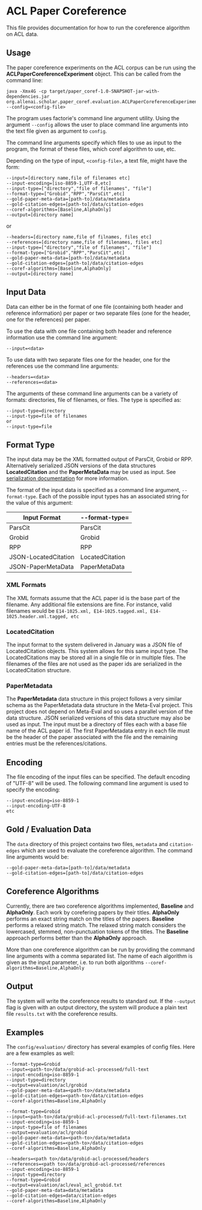 # ACL Paper Coreference #

This file provides documentation for how to run the coreference algorithm on ACL data.
 
## Usage ##

The paper coreference experiments on the ACL corpus can be run using the __ACLPaperCoreferenceExperiment__ object. This can be called from the command line:

```
java -Xmx4G -cp target/paper_coref-1.0-SNAPSHOT-jar-with-dependencies.jar org.allenai.scholar.paper_coref.evaluation.ACLPaperCoreferenceExperiment --config=<config-file>
```

The program uses factorie's command line argument utility. Using the argument ```--config``` allows the user to place command line arguments into the text file given as argument to ```config```.

The command line arguments specify which files to use as input to the program, the format of these files, which coref algorithm to use, etc.

Depending on the type of input, ```<config-file>```, a text file, might have the form: 

```
--input=[directory name,file of filenames etc]
--input-encoding=[iso-8859-1,UTF-8,etc]
--input-type=["directory","file of filenames", "file"]
--format-type=["Grobid","RPP","ParsCit",etc]
--gold-paper-meta-data=[path-to]/data/metadata
--gold-citation-edges=[path-to]/data/citation-edges
--coref-algorithms=[Baseline,AlphaOnly]
--output=[directory name]
```

or 

```
--headers=[directory name,file of filnames, files etc]
--references=[directory name,file of filenames, files etc]
--input-type=["directory","file of filenames", "file"]
--format-type=["Grobid","RPP","ParsCit",etc]
--gold-paper-meta-data=[path-to]/data/metadata
--gold-citation-edges=[path-to]/data/citation-edges
--coref-algorithms=[Baseline,AlphaOnly]
--output=[directory name]
```

## Input Data ##

Data can either be in the format of one file (containing both header and reference information) per paper or two separate files (one for the header, one for the references) per paper. 

To use the data with one file containing both header and reference information use the command line argument: 

```
--input=<data>
```

To use data with two separate files one for the header, one for the references use the command line arguments:

```
--headers=<data>
--references=<data>
```


The arguments of these command line arguments can be a variety of formats: directories, file of filenames, or files. The type is specified as:

```
--input-type=directory
--input-type=file of filenames
or 
--input-type=file
```

## Format Type ##

The input data may be the XML formatted output of ParsCit, Grobid or RPP. Alternatively serialized JSON versions of the data structures __LocatedCitation__ and the __PaperMetaData__ may be used as input. See [serialization documentation](doc/usage/serialization/serialization.md) for more information.

The format of the input data is specified as a command line argument, ```--format-type```. Each of the possible input types has an associated string for the value of this argument:

| Input Format | --format-type= |
| ------------ | -------------- |
| ParsCit      | ParsCit        |
| Grobid       | Grobid         |
| RPP          | RPP            |
| JSON-LocatedCitation | LocatedCitation |
| JSON-PaperMetaData | PaperMetaData |

### XML Formats ###

The XML formats assume that the ACL paper id is the base part of the filename. Any additional file extensions are fine. For instance, valid filenames would be ```E14-1025.xml, E14-1025.tagged.xml, E14-1025.header.xml.tagged, etc```

### LocatedCitation ###

The input format to the system delivered in January was a JSON file of LocatedCitation objects. This system allows for this same input type. The LocatedCitations may be stored all in a single file or in multiple files. The filenames of the files are not used as the paper ids are serialized in the LocatedCitation structure.

### PaperMetadata ###

The __PaperMetadata__ data structure in this project follows a very similar schema as the PaperMetadata data structure in the Meta-Eval project. This project does not depend on Meta-Eval and so uses a parallel version of the data structure. JSON serialized versions of this data structure may also be used as input. The input must be a directory of files each with a base file name of the ACL paper id. The first PaperMetadata entry in each file must be the header of the paper associated with the file and the remaining entries must be the references/citations.

## Encoding ##

The file encoding of the input files can be specified. The default encoding of "UTF-8" will be used. The following command line argument is used to specify the encoding:

```
--input-encoding=iso-8859-1
--input-encoding-UTF-8
etc
```

## Gold / Evaluation Data ##

The ```data``` directory of this project contains two files, ```metadata``` and ```citation-edges``` which are used to evaluate the coreference algorithm. The command line arguments would be:

```
--gold-paper-meta-data=[path-to]/data/metadata
--gold-citation-edges=[path-to]/data/citation-edges
```

## Coreference Algorithms ##

Currently, there are two coreference algorithms implemented, __Baseline__ and __AlphaOnly__. Each work by corefering papers by their titles. __AlphaOnly__ performs an exact string match on the titles of the papers. __Baseline__ performs a relaxed string match. The relaxed string match considers the lowercased, stemmed, non-punctuation tokens of the titles. The __Baseline__ approach performs better than the __AlphaOnly__ approach. 
 
More than one coreference algorithm can be run by providing the command line arguments with a comma separated list. The name of each algorithm is given as the input parameter, i.e. to run both algorithms ```--coref-algorithms=Baseline,AlphaOnly```

## Output ##

The system will write the coreference results to standard out. If the ``--output`` flag is given with an output directory, the system will produce a plain text file ```results.txt``` with the coreference results.

## Examples ##

The ```config/evaluation/``` directory has several examples of config files. Here are a few examples as well:
 
 ```
 --format-type=Grobid
 --input=<path-to>/data/grobid-acl-processed/full-text
 --input-encoding=iso-8859-1
 --input-type=directory
 --output=evaluation/acl/grobid
 --gold-paper-meta-data=<path-to>/data/metadata
 --gold-citation-edges=<path-to>/data/citation-edges
 --coref-algorithms=Baseline,AlphaOnly
 ```
 
  ```
  --format-type=Grobid
  --input=<path-to>/data/grobid-acl-processed/full-text-filenames.txt
  --input-encoding=iso-8859-1
  --input-type=file of filenames
  --output=evaluation/acl/grobid
  --gold-paper-meta-data=<path-to>/data/metadata
  --gold-citation-edges=<path-to>/data/citation-edges
  --coref-algorithms=Baseline,AlphaOnly
  ```
  
  ```
  --headers=<path to>/data/grobid-acl-processed/headers
  --references=<path to>/data/grobid-acl-processed/references
  --input-encoding=iso-8859-1
  --input-type=directory
  --format-type=Grobid
  --output=evaluation/acl/eval_acl_grobid.txt
  --gold-paper-meta-data=data/metadata
  --gold-citation-edges=data/citation-edges
  --coref-algorithms=Baseline,AlphaOnly
  ```
